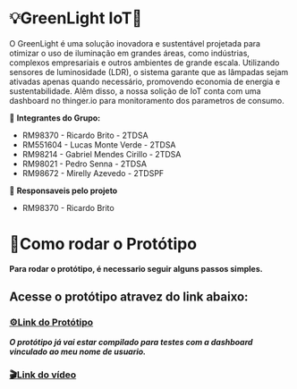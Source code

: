 # 💡GreenLight IoT🍃 #

O GreenLight é uma solução inovadora e sustentável projetada para otimizar o uso de iluminação em grandes áreas, como indústrias, complexos empresariais e outros ambientes de grande escala. Utilizando sensores de luminosidade (LDR), o sistema garante que as lâmpadas sejam ativadas apenas quando necessário, promovendo economia de energia e sustentabilidade.
Alêm disso, a nossa solição de IoT conta com uma dashboard no thinger.io para monitoramento dos parametros de consumo.

👥 **Integrantes do Grupo:**

- RM98370 - Ricardo Brito - 2TDSA
- RM551604 - Lucas Monte Verde - 2TDSA
- RM98214 - Gabriel Mendes Cirillo - 2TDSA
- RM98021 - Pedro Senna - 2TDSA
- RM98672 - Mirelly Azevedo - 2TDSPF

👤 **Responsaveis pelo projeto**

- RM98370 - Ricardo Brito

# 📎Como rodar o Protótipo #

**Para rodar o protótipo, é necessario seguir alguns passos simples.**

## Acesse o protótipo atravez do link abaixo: ##

### [⚙️Link do Protótipo](https://youtu.be/piJtHPdySvs) ###

***O protótipo já vai estar compilado para testes com a dashboard vinculado ao meu nome de usuario.***


### [🎬Link do vídeo](https://youtu.be/piJtHPdySvs) ###
